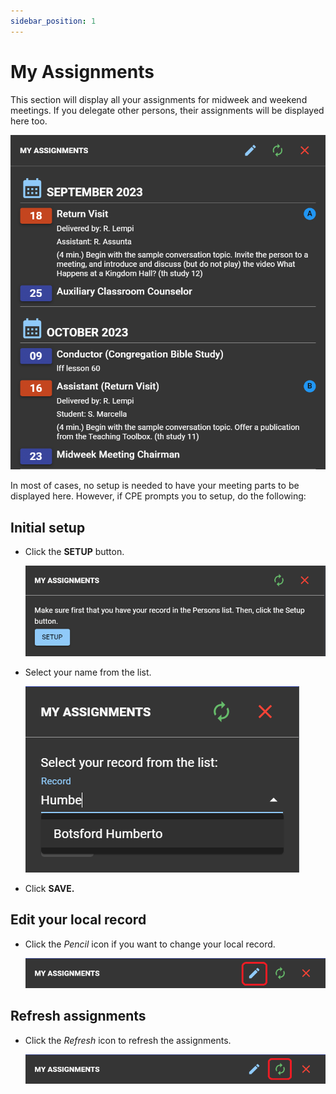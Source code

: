 ```yaml
---
sidebar_position: 1
---
```


# My Assignments

This section will display all your assignments for midweek and weekend meetings. If you delegate other persons, their assignments will be displayed here too.

![My Assignments](./cpe_my_assignments.png)

In most of cases, no setup is needed to have your meeting parts to be displayed here. However, if CPE prompts you to setup, do the following:

## Initial setup

- Click the **SETUP** button.

  ![My Assignments Setup](./cpe_my_assignments_setup.png)

- Select your name from the list.

  ![My Assignments Select Record](./cpe_my_assignments_select_record.png)

- Click **SAVE.**

## Edit your local record

- Click the _Pencil_ icon if you want to change your local record.

  ![My Assignments Edit Record](./cpe_my_assignments_edit_record.png)

## Refresh assignments

- Click the _Refresh_ icon to refresh the assignments.

  ![My Assignments Refresh](./cpe_my_assignments_refresh.png)
